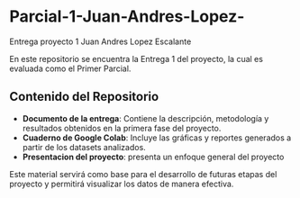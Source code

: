 # Parcial-1-Juan-Andres-Lopez-
Entrega proyecto 1 Juan Andres Lopez Escalante

En este repositorio se encuentra la Entrega 1 del proyecto, la cual es evaluada como el Primer Parcial.

## Contenido del Repositorio
- **Documento de la entrega**: Contiene la descripción, metodología y resultados obtenidos en la primera fase del proyecto.
- **Cuaderno de Google Colab**: Incluye las gráficas y reportes generados a partir de los datasets analizados.
- **Presentacion del proyecto**:  presenta un enfoque general del proyecto
  
Este material servirá como base para el desarrollo de futuras etapas del proyecto y permitirá visualizar los datos de manera efectiva.

